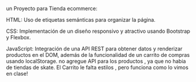 un Proyecto para Tienda ecommerce: 

HTML: Uso de etiquetas semánticas para organizar la página.

CSS: Implementación de un diseño responsivo y atractivo usando Bootstrap y Flexbox.

JavaScript: Integración de una API REST para obtener datos y renderizar productos en el DOM, además de la funcionalidad de un carrito de compras usando localStorage.
no agregue API para los productos , ya que no habia de tiendas de skate. El Carrito le falta estilos , pero funciona como lo vimos en clase!



